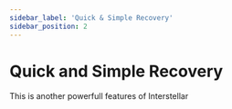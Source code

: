 ```yaml
---
sidebar_label: 'Quick & Simple Recovery'
sidebar_position: 2
---
```

# Quick and Simple Recovery

This is another powerfull features of Interstellar